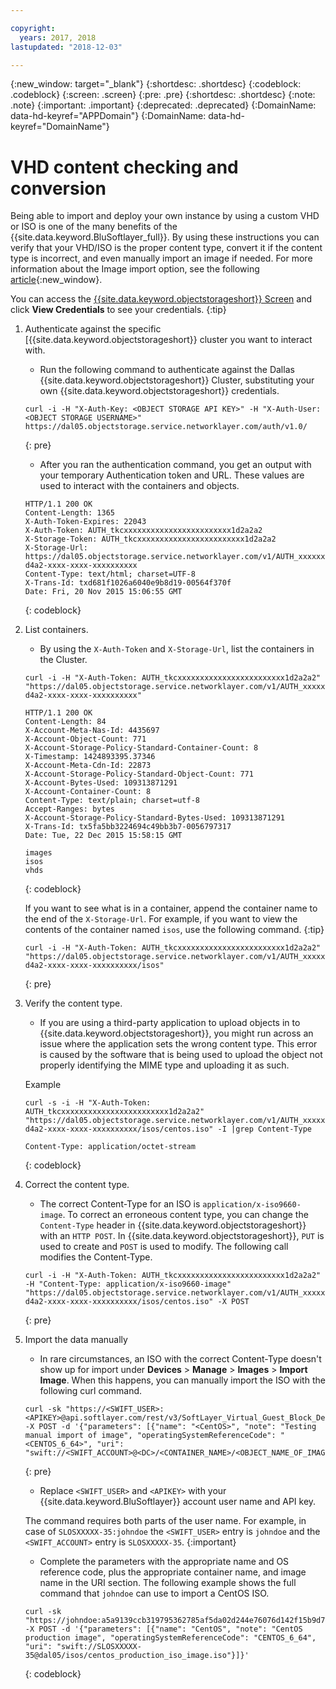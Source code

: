 ```yaml
---

copyright:
  years: 2017, 2018
lastupdated: "2018-12-03"

---
```

{:new_window: target="_blank"}
{:shortdesc: .shortdesc}
{:codeblock: .codeblock}
{:screen: .screen}
{:pre: .pre}
{:shortdesc: .shortdesc}
{:note: .note}
{:important: .important}
{:deprecated: .deprecated}
{:DomainName: data-hd-keyref="APPDomain"}
{:DomainName: data-hd-keyref="DomainName"}


# VHD content checking and conversion

Being able to import and deploy your own instance by using a custom VHD or ISO is one of the many benefits of the {{site.data.keyword.BluSoftlayer_full}}. By using these instructions you can verify that your VHD/ISO is the proper content type, convert it if the content type is incorrect, and even manually import an image if needed. For more information about the Image import option, see the following [article](https://{DomainName}/docs/infrastructure/image-templates/import-image.html){:new_window}.

You can access the [{{site.data.keyword.objectstorageshort}} Screen](interacting-in-portal.html) and click **View Credentials** to see your credentials.
{:tip}

1. Authenticate against the specific [{{site.data.keyword.objectstorageshort}} cluster you want to interact with.
   - Run the following command to authenticate against the Dallas {{site.data.keyword.objectstorageshort}} Cluster, substituting your own {{site.data.keyword.objectstorageshort}} credentials.

   ```
   curl -i -H "X-Auth-Key: <OBJECT STORAGE API KEY>" -H "X-Auth-User: <OBJECT STORAGE USERNAME>" https://dal05.objectstorage.service.networklayer.com/auth/v1.0/
   ```
   {: pre}

   - After you ran the authentication command, you get an output with your temporary Authentication token and URL. These values are used to interact with the containers and objects.

   ```
   HTTP/1.1 200 OK
   Content-Length: 1365
   X-Auth-Token-Expires: 22043
   X-Auth-Token: AUTH_tkcxxxxxxxxxxxxxxxxxxxxxxxx1d2a2a2
   X-Storage-Token: AUTH_tkcxxxxxxxxxxxxxxxxxxxxxxxx1d2a2a2
   X-Storage-Url: https://dal05.objectstorage.service.networklayer.com/v1/AUTH_xxxxxxxx-d4a2-xxxx-xxxx-xxxxxxxxxx
   Content-Type: text/html; charset=UTF-8
   X-Trans-Id: txd681f1026a6040e9b8d19-00564f370f
   Date: Fri, 20 Nov 2015 15:06:55 GMT
   ```
   {: codeblock}

2. List containers.
   - By using the `X-Auth-Token` and `X-Storage-Url`, list the containers in the Cluster.

   ```
   curl -i -H "X-Auth-Token: AUTH_tkcxxxxxxxxxxxxxxxxxxxxxxxx1d2a2a2" "https://dal05.objectstorage.service.networklayer.com/v1/AUTH_xxxxxxxx-d4a2-xxxx-xxxx-xxxxxxxxxx"

   HTTP/1.1 200 OK
   Content-Length: 84
   X-Account-Meta-Nas-Id: 4435697
   X-Account-Object-Count: 771
   X-Account-Storage-Policy-Standard-Container-Count: 8
   X-Timestamp: 1424893395.37346
   X-Account-Meta-Cdn-Id: 22873
   X-Account-Storage-Policy-Standard-Object-Count: 771
   X-Account-Bytes-Used: 109313871291
   X-Account-Container-Count: 8
   Content-Type: text/plain; charset=utf-8
   Accept-Ranges: bytes      
   X-Account-Storage-Policy-Standard-Bytes-Used: 109313871291
   X-Trans-Id: tx5fa5bb3224694c49bb3b7-0056797317
   Date: Tue, 22 Dec 2015 15:58:15 GMT

   images
   isos
   vhds    
   ```
   {: codeblock}

   If you want to see what is in a container, append the container name to the end of the `X-Storage-Url`. For example, if you want to view the contents of the container named `isos`, use the following command.
   {:tip}

   ```
   curl -i -H "X-Auth-Token: AUTH_tkcxxxxxxxxxxxxxxxxxxxxxxxx1d2a2a2" "https://dal05.objectstorage.service.networklayer.com/v1/AUTH_xxxxxxxx-d4a2-xxxx-xxxx-xxxxxxxxxx/isos"
   ```
   {: pre}

3. Verify the content type.
   - If you are using a third-party application to upload objects in to {{site.data.keyword.objectstorageshort}}, you might run across an issue where the application sets the wrong content type. This error is caused by the software that is being used to upload the object not properly identifying the MIME type and uploading it as such.

   Example
   ```
   curl -s -i -H "X-Auth-Token: AUTH_tkcxxxxxxxxxxxxxxxxxxxxxxxx1d2a2a2" "https://dal05.objectstorage.service.networklayer.com/v1/AUTH_xxxxxxxx-d4a2-xxxx-xxxx-xxxxxxxxxx/isos/centos.iso" -I |grep Content-Type

   Content-Type: application/octet-stream
   ```
   {: codeblock}

4. Correct the content type.
   - The correct Content-Type for an ISO is `application/x-iso9660-image`. To correct an erroneous content type, you can change the `Content-Type` header in {{site.data.keyword.objectstorageshort}} with an `HTTP POST`. In {{site.data.keyword.objectstorageshort}}, `PUT` is used to create and `POST` is used to modify. The following call modifies the Content-Type.

   ```
   curl -i -H "X-Auth-Token: AUTH_tkcxxxxxxxxxxxxxxxxxxxxxxxx1d2a2a2" -H "Content-Type: application/x-iso9660-image" "https://dal05.objectstorage.service.networklayer.com/v1/AUTH_xxxxxxxx-d4a2-xxxx-xxxx-xxxxxxxxxx/isos/centos.iso" -X POST
   ```
   {: pre}

5. Import the data manually
   - In rare circumstances, an ISO with the correct Content-Type doesn't show up for import under **Devices** > **Manage** > **Images** > **Import Image**. When this happens, you can manually import the ISO  with the following curl command.

   ```
   curl -sk "https://<SWIFT_USER>:<APIKEY>@api.softlayer.com/rest/v3/SoftLayer_Virtual_Guest_Block_Device_Template_Group/createFromExternalSource.json" -X POST -d '{"parameters": [{"name": "<CentOS>", "note": "Testing manual import of image", "operatingSystemReferenceCode": "<CENTOS_6_64>", "uri": "swift://<SWIFT_ACCOUNT>@<DC>/<CONTAINER_NAME>/<OBJECT_NAME_OF_IMAGE>"}]}'
   ```
   {: pre}

   - Replace `<SWIFT_USER>` and `<APIKEY>` with your {{site.data.keyword.BluSoftlayer}} account user name and API key.

   The command requires both parts of the user name. For example, in case of `SLOSXXXXX-35:johndoe` the `<SWIFT_USER>` entry is `johndoe` and the `<SWIFT_ACCOUNT>` entry is `SLOSXXXXX-35`.
   {:important}

   - Complete the parameters with the appropriate name and OS reference code, plus the appropriate container name, and image name in the URI section.
   The following example shows the full command that `johndoe` can use to import a CentOS ISO.

   ```
   curl -sk "https://johndoe:a5a9139ccb319795362785af5da02d244e76076d142f15b9d7bb95671b83XXXX@api.softlayer.com/rest/v3/SoftLayer_Virtual_Guest_Block_Device_Template_Group/createFromExternalSource.json" -X POST -d '{"parameters": [{"name": "CentOS", "note": "CentOS production image", "operatingSystemReferenceCode": "CENTOS_6_64", "uri": "swift://SLOSXXXXX-35@dal05/isos/centos_production_iso_image.iso"}]}'
   ```
   {: codeblock}
